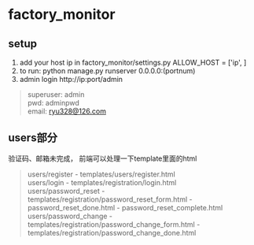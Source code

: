 # factory_monitor
## setup
1. add your host ip in factory_monitor/settings.py
    ALLOW_HOST = ['ip', ]
2. to run: python manage.py runserver 0.0.0.0:(portnum)
3. admin login http://ip:port/admin  
> superuser: admin  
pwd: adminpwd   
email: ryu328@126.com

## users部分
验证码、邮箱未完成， 前端可以处理一下template里面的html
> users/register - templates/users/register.html  
users/login - templates/registration/login.html  
users/password_reset - templates/registration/password_reset_form.html - password_reset_done.html - password_reset_complete.html  
users/password_change - templates/registration/password_change_form.html - templates/registration/password_change_done.html  


